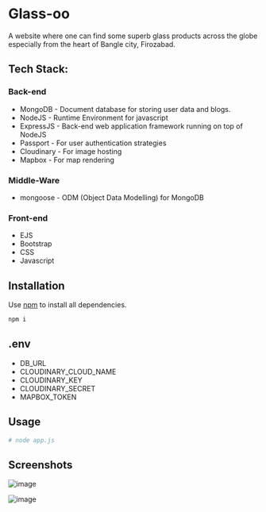 # Glass-oo

A website where one can find some superb glass products across the globe especially from the heart of Bangle city, Firozabad.

## Tech Stack:
  ### Back-end
   * MongoDB - Document database for storing user data and blogs.
   * NodeJS - Runtime Environment for javascript
   * ExpressJS - Back-end web application framework running on top of NodeJS
   * Passport - For user authentication strategies
   * Cloudinary - For image hosting
   * Mapbox - For map rendering
  
  ### Middle-Ware 
   * mongoose - ODM (Object Data Modelling) for MongoDB
  
  ### Front-end
   * EJS
   * Bootstrap
   * CSS
   * Javascript

## Installation
Use [npm](https://mpmjs.com) to install all dependencies.

```bash
npm i
```

## .env
  * DB_URL
  * CLOUDINARY_CLOUD_NAME
  * CLOUDINARY_KEY
  * CLOUDINARY_SECRET
  * MAPBOX_TOKEN


## Usage

```bash
# node app.js
```

## Screenshots

![image](https://user-images.githubusercontent.com/79042363/176440921-3fe5f726-ee04-4d15-b6a5-a6658fbdc292.png)

![image](https://user-images.githubusercontent.com/79042363/176442072-31ad3c4a-9b40-4601-81ad-492dceeb7af2.png)





